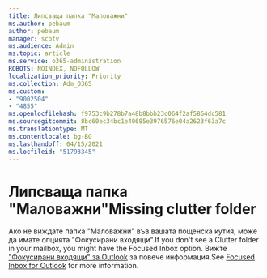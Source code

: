 ```yaml
---
title: Липсваща папка "Маловажни"
ms.author: pebaum
author: pebaum
manager: scotv
ms.audience: Admin
ms.topic: article
ms.service: o365-administration
ROBOTS: NOINDEX, NOFOLLOW
localization_priority: Priority
ms.collection: Adm_O365
ms.custom:
- "9002504"
- "4855"
ms.openlocfilehash: f9753c9b278b7a48b8bbb23c064f2af5864dc581
ms.sourcegitcommit: 8bc60ec34bc1e40685e3976576e04a2623f63a7c
ms.translationtype: MT
ms.contentlocale: bg-BG
ms.lasthandoff: 04/15/2021
ms.locfileid: "51793345"
---
```

# <a name="missing-clutter-folder"></a><span data-ttu-id="fb47b-102">Липсваща папка "Маловажни"</span><span class="sxs-lookup"><span data-stu-id="fb47b-102">Missing clutter folder</span></span>

<span data-ttu-id="fb47b-103">Ако не виждате папка "Маловажни" във вашата пощенска кутия, може да имате опцията "Фокусирани входящи".</span><span class="sxs-lookup"><span data-stu-id="fb47b-103">If you don't see a Clutter folder in your mailbox, you might have the Focused Inbox option.</span></span> <span data-ttu-id="fb47b-104">Вижте ["Фокусирани входящи" за Outlook](https://support.office.com/article/focused-inbox-for-outlook-f445ad7f-02f4-4294-a82e-71d8964e3978) за повече информация.</span><span class="sxs-lookup"><span data-stu-id="fb47b-104">See [Focused Inbox for Outlook](https://support.office.com/article/focused-inbox-for-outlook-f445ad7f-02f4-4294-a82e-71d8964e3978) for more information.</span></span>
